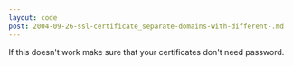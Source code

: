 ```yaml
---
layout: code
post: 2004-09-26-ssl-certificate_separate-domains-with-different-.md
---
```



If this doesn't work make sure that your certificates don't need password.
